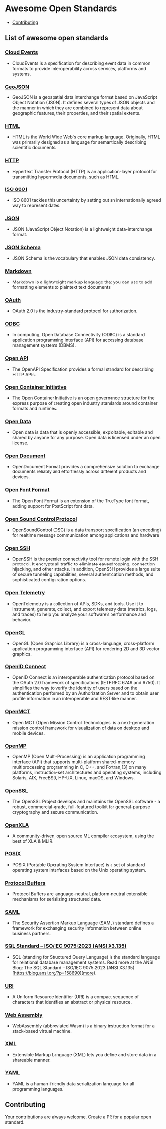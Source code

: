 # Awesome Open Standards

- [Contributing](#contributing)

## List of awesome open standards

### [Cloud Events](https://github.com/cloudevents/spec/blob/v1.0.2/cloudevents/spec.md)

- CloudEvents is a specification for describing event data
 in common formats to provide interoperability across services,
  platforms and systems.

### [GeoJSON](https://datatracker.ietf.org/doc/html/rfc7946)

- GeoJSON is a geospatial data interchange format based on JavaScript
   Object Notation (JSON).  It defines several types of JSON objects and
   the manner in which they are combined to represent data about
   geographic features, their properties, and their spatial extents.

### [HTML](https://html.spec.whatwg.org/multipage/)

- HTML is the World Wide Web's core markup language. Originally, HTML was
 primarily designed as a language for semantically describing scientific documents.

### [HTTP](https://developer.mozilla.org/en-US/docs/Web/HTTP)

- Hypertext Transfer Protocol (HTTP) is an application-layer protocol
 for transmitting hypermedia documents, such as HTML.

### [ISO 8601](https://www.iso.org/iso-8601-date-and-time-format.html)

- ISO 8601 tackles this uncertainty by setting out an internationally
 agreed way to represent dates.

### [JSON](https://www.json.org/json-en.html)

- JSON (JavaScript Object Notation) is a lightweight data-interchange format.

### [JSON Schema](https://json-schema.org/)

- JSON Schema is the vocabulary that enables JSON data consistency.

### [Markdown](https://www.markdownguide.org/getting-started/)

- Markdown is a lightweight markup language that you can use to
 add formatting elements to plaintext text documents.

### [OAuth](https://oauth.net/2/)

- OAuth 2.0 is the industry-standard protocol for authorization.

### [ODBC](https://en.wikipedia.org/wiki/Open_Database_Connectivity)

- In computing, Open Database Connectivity (ODBC) is a standard
 application programming interface (API) for accessing database
  management systems (DBMS).

### [Open API](https://www.openapis.org/)

- The OpenAPI Specification provides a formal standard for describing HTTP APIs.

### [Open Container Initiative](https://opencontainers.org/)

- The Open Container Initiative is an open governance structure
 for the express purpose of creating open industry standards
  around container formats and runtimes.

### [Open Data](https://en.wikipedia.org/wiki/Open_data)

- Open data is data that is openly accessible, exploitable, editable
 and shared by anyone for any purpose. Open data is licensed under an open license.

### [Open Document](https://opendocumentformat.org/)

- OpenDocument Format provides a comprehensive solution to
 exchange documents reliably and effortlessly across different products and devices.

### [Open Font Format](https://www.iso.org/standard/52136.html#:~:text=The%20Open%20Font%20Format%20is,or%20CFF%20(PostScript)%20outlines.)

- The Open Font Format is an extension of the TrueType font format,
 adding support for PostScript font data.

### [Open Sound Control Protocol](https://ccrma.stanford.edu/groups/osc/index.html)

- OpenSoundControl (OSC) is a data transport specification (an encoding) for
 realtime message communication among applications and hardware

### [Open SSH](https://www.openssh.com/)

- OpenSSH is the premier connectivity tool for remote
 login with the SSH protocol. It encrypts all traffic
  to eliminate eavesdropping, connection hijacking,
   and other attacks. In addition, OpenSSH provides
    a large suite of secure tunneling capabilities,
     several authentication methods, and sophisticated
      configuration options.

### [Open Telemetry](https://opentelemetry.io/)

- OpenTelemetry is a collection of APIs, SDKs, and tools.
 Use it to instrument, generate, collect, and
  export telemetry data (metrics, logs, and traces)
   to help you analyze your software’s performance and behavior.

### [OpenGL](https://www.opengl.org/)

- OpenGL (Open Graphics Library) is a cross-language,
 cross-platform application programming interface (API)
  for rendering 2D and 3D vector graphics.

### [OpenID Connect](https://openid.net/developers/how-connect-works/)

- OpenID Connect is an interoperable authentication protocol based on
 the OAuth 2.0 framework of specifications (IETF RFC 6749 and 6750).
  It simplifies the way to verify the identity of users based on
   the authentication performed by an Authorization Server and to
    obtain user profile information in an interoperable and REST-like manner.

### [OpenMCT](https://github.com/nasa/openmct)

- Open MCT (Open Mission Control Technologies) is a next-generation
 mission control framework for visualization of data on desktop
 and mobile devices.

### [OpenMP](https://www.openmp.org/)

- OpenMP (Open Multi-Processing) is an application programming interface
 (API) that supports multi-platform shared-memory multiprocessing programming
  in C, C++, and Fortran,[3] on many platforms, instruction-set architectures
   and operating systems, including Solaris, AIX, FreeBSD, HP-UX, Linux, macOS,
    and Windows.

### [OpenSSL](https://www.openssl.org/)

- The OpenSSL Project develops and maintains the OpenSSL
 software - a robust, commercial-grade, full-featured
  toolkit for general-purpose cryptography and secure communication.

### [OpenXLA](https://github.com/openxla)

- A community-driven, open source ML compiler ecosystem,
 using the best of XLA & MLIR.

### [POSIX](https://www.linux.org/)

- POSIX (Portable Operating System Interface) is a set of standard operating
 system interfaces based on the Unix operating system.

### [Protocol Buffers](https://protobuf.dev/)

- Protocol Buffers are language-neutral, platform-neutral extensible mechanisms
 for serializing structured data.

### [SAML](https://docs.oasis-open.org/security/saml/Post2.0/sstc-saml-tech-overview-2.0.html)

- The Security Assertion Markup Language (SAML) standard defines a  
framework for exchanging security information between online  
business partners.

### [SQL Standard – ISO/IEC 9075:2023 (ANSI X3.135)](https://blog.ansi.org/sql-standard-iso-iec-9075-2023-ansi-x3-135/)

- SQL (standing for Structured Query Language) is the standard language for
 relational database management systems. Read more at the ANSI Blog:
 The SQL Standard – ISO/IEC 9075:2023 (ANSI X3.135)
 [https://blog.ansi.org/?p=158690](more).

### [URI](https://datatracker.ietf.org/doc/html/rfc3986)

- A Uniform Resource Identifier (URI) is a compact sequence of characters
 that identifies an abstract or physical resource.

### [Web Assembly](https://webassembly.org/)

- WebAssembly (abbreviated Wasm) is a binary instruction format
 for a stack-based virtual machine.

### [XML](https://aws.amazon.com/what-is/xml/)

- Extensible Markup Language (XML) lets you define and store data in a
 shareable manner.

### [YAML](https://yaml.org/)

- YAML is a human-friendly data serialization language for all programming languages.

## Contributing

Your contributions are always welcome. Create a PR for a popular open standard.
